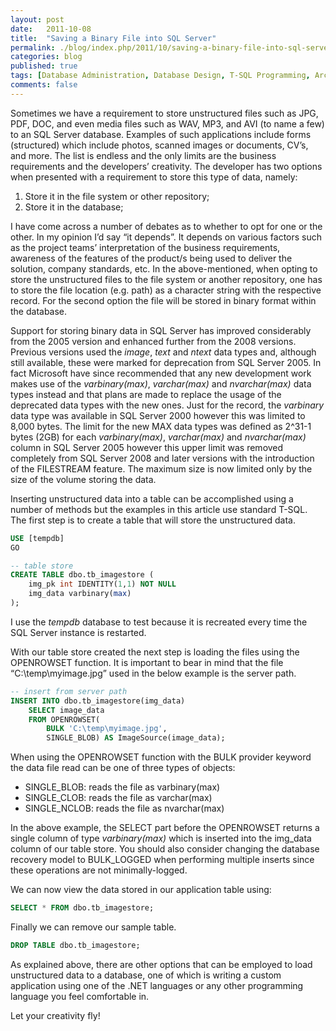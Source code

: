 ```yaml
---
layout: post
date:   2011-10-08
title:  "Saving a Binary File into SQL Server"
permalink: ./blog/index.php/2011/10/saving-a-binary-file-into-sql-server/
categories: blog
published: true
tags: [Database Administration, Database Design, T-SQL Programming, Architecture, Code Samples, data types, Development, SQL Server, SQL Server 2000, SQL Server 2005, SQL Server 2008, SQL Server 2008 R2, Storage]
comments: false
---
```

Sometimes we have a requirement to store unstructured files such as JPG, PDF, DOC, and even media files such as WAV, MP3, and AVI (to name a few) to an SQL Server database. Examples of such applications include forms (structured) which include photos, scanned images or documents, CV’s, and more. The list is endless and the only limits are the business requirements and the developers’ creativity. The developer has two options when presented with a requirement to store this type of data, namely:

1. Store it in the file system or other repository;
2. Store it in the database;

I have come across a number of debates as to whether to opt for one or the other. In my opinion I’d say “it depends”. It depends on various factors such as the project teams’ interpretation of the business requirements, awareness of the features of the product/s being used to deliver the solution, company standards, etc. In the above-mentioned, when opting to store the unstructured files to the file system or another repository, one has to store the file location (e.g. path) as a character string with the respective record. For the second option the file will be stored in binary format within the database.

Support for storing binary data in SQL Server has improved considerably from the 2005 version and enhanced further from the 2008 versions. Previous versions used the _image_, _text_ and _ntext_ data types and, although still available, these were marked for deprecation from SQL Server 2005. In fact Microsoft have since recommended that any new development work makes use of the _varbinary(max)_, _varchar(max)_ and _nvarchar(max)_ data types instead and that plans are made to replace the usage of the deprecated data types with the new ones. Just for the record, the _varbinary_ data type was available in SQL Server 2000 however this was limited to 8,000 bytes. The limit for the new MAX data types was defined as 2^31-1 bytes (2GB) for each _varbinary(max)_, _varchar(max)_ and _nvarchar(max)_ column in SQL Server 2005 however this upper limit was removed completely from SQL Server 2008 and later versions with the introduction of the FILESTREAM feature. The maximum size is now limited only by the size of the volume storing the data.

Inserting unstructured data into a table can be accomplished using a number of methods but the examples in this article use standard T-SQL. The first step is to create a table that will store the unstructured data.

``` sql
USE [tempdb]
GO

-- table store
CREATE TABLE dbo.tb_imagestore (
    img_pk int IDENTITY(1,1) NOT NULL
    img_data varbinary(max)
);
```

I use the _tempdb_ database to test because it is recreated every time the SQL Server instance is restarted.

With our table store created the next step is loading the files using the OPENROWSET function. It is important to bear in mind that the file “C:\temp\myimage.jpg” used in the below example is the server path.

``` sql
-- insert from server path
INSERT INTO dbo.tb_imagestore(img_data)
    SELECT image_data
    FROM OPENROWSET(
        BULK 'C:\temp\myimage.jpg',
        SINGLE_BLOB) AS ImageSource(image_data);
```

When using the OPENROWSET function with the BULK provider keyword the data file read can be one of three types of objects:

* SINGLE_BLOB: reads the file as varbinary(max)
* SINGLE_CLOB: reads the file as varchar(max)
* SINGLE_NCLOB: reads the file as nvarchar(max)

In the above example, the SELECT part before the OPENROWSET returns a single column of type _varbinary(max)_ which is inserted into the img_data column of our table store. You should also consider changing the database recovery model to BULK_LOGGED when performing multiple inserts since these operations are not minimally-logged.

We can now view the data stored in our application table using:

``` sql
SELECT * FROM dbo.tb_imagestore;
```

Finally we can remove our sample table.

``` sql
DROP TABLE dbo.tb_imagestore;
```

As explained above, there are other options that can be employed to load unstructured data to a database, one of which is writing a custom application using one of the .NET languages or any other programming language you feel comfortable in.

Let your creativity fly!
